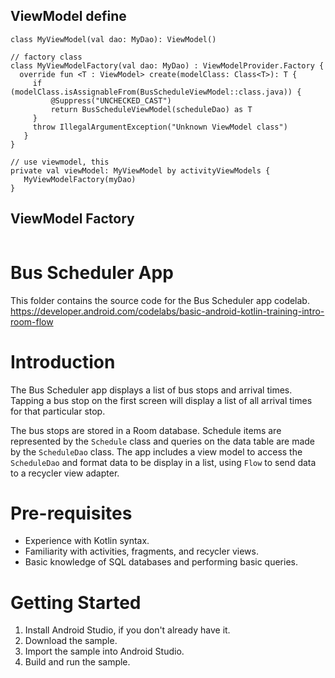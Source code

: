 ## ViewModel define
```
class MyViewModel(val dao: MyDao): ViewModel()

// factory class
class MyViewModelFactory(val dao: MyDao) : ViewModelProvider.Factory {
  override fun <T : ViewModel> create(modelClass: Class<T>): T {
     if (modelClass.isAssignableFrom(BusScheduleViewModel::class.java)) {
         @Suppress("UNCHECKED_CAST")
         return BusScheduleViewModel(scheduleDao) as T
     }
     throw IllegalArgumentException("Unknown ViewModel class")
   }
}

// use viewmodel, this 
private val viewModel: MyViewModel by activityViewModels {
   MyViewModelFactory(myDao)
}
```
## ViewModel Factory
```

```

# Bus Scheduler App

This folder contains the source code for the Bus Scheduler app codelab.<br />
https://developer.android.com/codelabs/basic-android-kotlin-training-intro-room-flow

# Introduction
The Bus Scheduler app displays a list of bus stops and arrival times. Tapping a bus stop on the first screen will display a list of all arrival times for that particular stop.

The bus stops are stored in a Room database. Schedule items are represented by the `Schedule` class and queries on the data table are made by the `ScheduleDao` class. The app includes a view model to access the `ScheduleDao` and format data to be display in a list, using `Flow` to send data to a recycler view adapter.

# Pre-requisites
* Experience with Kotlin syntax.
* Familiarity with activities, fragments, and recycler views.
* Basic knowledge of SQL databases and performing basic queries.

# Getting Started
1. Install Android Studio, if you don't already have it.
2. Download the sample.
3. Import the sample into Android Studio.
4. Build and run the sample.
